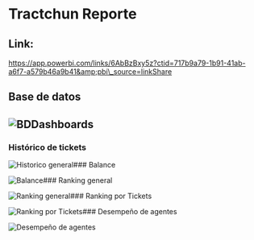 Tractchun Reporte
=================

Link:
-----

https://app.powerbi.com/links/6AbBzBxy5z?ctid=717b9a79-1b91-41ab-a6f7-a579b46a9b41&amp;pbi\_source=linkShare

Base de datos
-------------

 ![BD](https://iili.io/HDWF6q7.jpg)Dashboards
----------

### Histórico de tickets

 ![Historico general](https://iili.io/HDWKQ4t.jpg)### Balance

 ![Balance](https://iili.io/HDWKDan.jpg)### Ranking general

 ![Ranking general](https://iili.io/HDWKmyG.jpg)### Ranking por Tickets

 ![Ranking por Tickets](https://iili.io/HDWfdn2.jpg)### Desempeño de agentes

 ![Desempeño de agentes](https://iili.io/HDWfq8u.jpg)